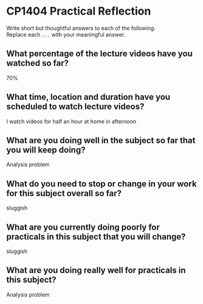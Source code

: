 # CP1404 Practical Reflection

Write short but thoughtful answers to each of the following.  
Replace each `...` with your meaningful answer.

## What percentage of the lecture videos have you watched so far?

70%

## What time, location and duration have you scheduled to watch lecture videos?

I watch videos for half an hour at home in afternoon

## What are you doing well in the subject so far that you will keep doing?

Analysis problem

## What do you need to stop or change in your work for this subject overall so far?

sluggish

## What are you currently doing poorly for practicals in this subject that you will change?

sluggish

## What are you doing really well for practicals in this subject?

Analysis problem
